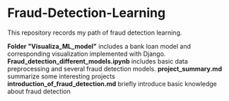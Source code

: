 # Fraud-Detection-Learning

This repository records my path of fraud detection learning.  

**Folder "Visualiza_ML_model"** includes a bank loan model and corresponding visualization implemented with Django.  
**Fraud_detection_different_models.ipynb** includes basic data preprocessing and several fraud detection models.
**project_summary.md** summarize some interesting projects  
**introduction_of_fraud_detection.md** briefly introduce basic knowledge about fraud detection  


